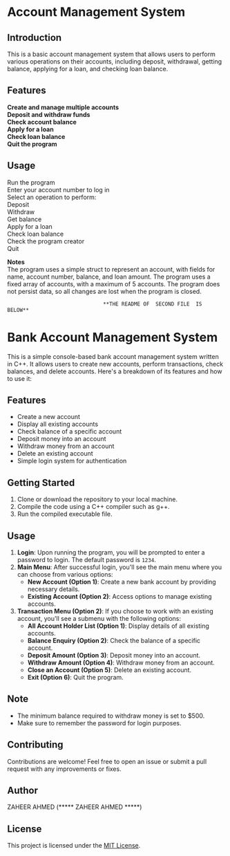 # Account Management System

## Introduction
This is a basic account management system that allows users to perform various operations on their accounts, including deposit, withdrawal, getting balance, applying for a loan, and checking loan balance.

## Features
**Create and manage multiple accounts**  
**Deposit and withdraw funds**    
**Check account balance**   
**Apply for a loan**   
**Check loan balance**     
**Quit the program**     

## Usage  
Run the program   
Enter your account number to log in  
Select an operation to perform:  
Deposit  
Withdraw  
Get balance  
Apply for a loan  
Check loan balance  
Check the program creator  
Quit  

**Notes**  
The program uses a simple struct to represent an account, with fields for name, account number, balance, and loan amount.
The program uses a fixed array of accounts, with a maximum of 5 accounts.
The program does not persist data, so all changes are lost when the program is closed.

                                   **THE README OF  SECOND FILE  IS BELOW**  

# Bank Account Management System

This is a simple console-based bank account management system written in C++. It allows users to create new accounts, perform transactions, check balances, and delete accounts. Here's a breakdown of its features and how to use it:

## Features
- Create a new account
- Display all existing accounts
- Check balance of a specific account
- Deposit money into an account
- Withdraw money from an account
- Delete an existing account
- Simple login system for authentication

## Getting Started
1. Clone or download the repository to your local machine.
2. Compile the code using a C++ compiler such as g++.
3. Run the compiled executable file.

## Usage
1. **Login**: Upon running the program, you will be prompted to enter a password to login. The default password is `1234`.
2. **Main Menu**: After successful login, you'll see the main menu where you can choose from various options:
   - **New Account (Option 1)**: Create a new bank account by providing necessary details.
   - **Existing Account (Option 2)**: Access options to manage existing accounts.
3. **Transaction Menu (Option 2)**: If you choose to work with an existing account, you'll see a submenu with the following options:
   - **All Account Holder List (Option 1)**: Display details of all existing accounts.
   - **Balance Enquiry (Option 2)**: Check the balance of a specific account.
   - **Deposit Amount (Option 3)**: Deposit money into an account.
   - **Withdraw Amount (Option 4)**: Withdraw money from an account.
   - **Close an Account (Option 5)**: Delete an existing account.
   - **Exit (Option 6)**: Quit the program.

## Note
- The minimum balance required to withdraw money is set to $500.
- Make sure to remember the password for login purposes.

## Contributing
Contributions are welcome! Feel free to open an issue or submit a pull request with any improvements or fixes.


## Author
ZAHEER AHMED (***** ZAHEER AHMED *****)

## License
This project is licensed under the [MIT License](LICENSE).
